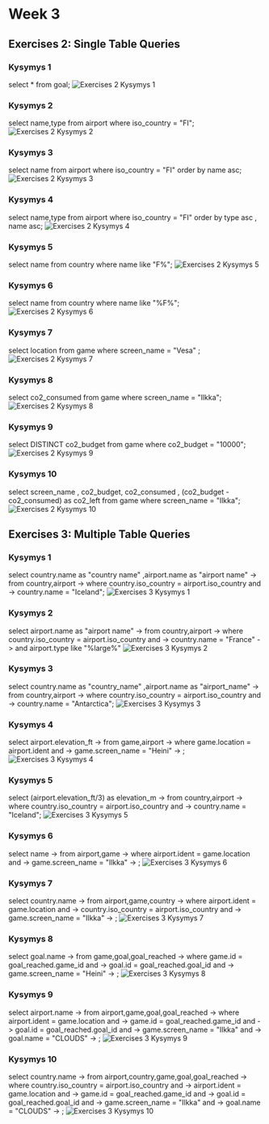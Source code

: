 # Week 3

## Exercises 2: Single Table Queries

### Kysymys 1
select * from goal;
![Exercises 2  Kysymys 1](https://github.com/user-attachments/assets/7a11caa7-b410-493a-9736-58006528ae8c)

### Kysymys 2
select name,type from airport where iso_country = "FI";
![Exercises 2  Kysymys 2](https://github.com/user-attachments/assets/6eb9ba4a-1dec-49fd-9bbd-29b97b4f044c)

### Kysymys 3
select name from airport where iso_country = "FI" order by name asc;
![Exercises 2  Kysymys 3](https://github.com/user-attachments/assets/cc50430e-e38e-441a-a1e2-5dbd589c05b2)

### Kysymys 4
select name,type from airport where iso_country = "FI" order by type asc , name asc;
![Exercises 2  Kysymys 4](https://github.com/user-attachments/assets/e9a0fd84-2089-43f9-b599-dbc49f9e4c3c)

### Kysymys 5
select name from country where name like  "F%";
![Exercises 2  Kysymys 5](https://github.com/user-attachments/assets/d872edd6-53f9-4539-8b62-93d875388e20)

### Kysymys 6
select name from country where name like  "%F%";
![Exercises 2  Kysymys 6](https://github.com/user-attachments/assets/546ac9dd-20fb-4302-842d-67d81e211946)

### Kysymys 7
select location from game where screen_name = "Vesa" ;
![Exercises 2  Kysymys 7](https://github.com/user-attachments/assets/afec06c3-1582-4ace-8d8f-c1d5b57bb617)

### Kysymys 8
select co2_consumed from game where screen_name = "Ilkka";
![Exercises 2  Kysymys 8](https://github.com/user-attachments/assets/6f058e9f-7db1-40d5-bf77-d152d3d33a38)

### Kysymys 9
select DISTINCT co2_budget from game where co2_budget = "10000";
![Exercises 2  Kysymys 9](https://github.com/user-attachments/assets/18be5fe1-de51-48e5-87d9-d6b3d73c2e9f)

### Kysymys 10
select screen_name , co2_budget, co2_consumed , (co2_budget - co2_consumed) as co2_left from game where screen_name = "Ilkka";
![Exercises 2  Kysymys 10](https://github.com/user-attachments/assets/bbf489e0-55b3-45b7-bbd3-6c4a00dabca5)

## Exercises 3: Multiple Table Queries

### Kysymys 1
select country.name as "country name" ,airport.name as "airport name"
    -> from country,airport
    ->  where country.iso_country = airport.iso_country and
->  country.name = "Iceland";
![Exercises 3  Kysymys 1](https://github.com/user-attachments/assets/54397bbd-a7ac-4d5b-b364-6226481f834f)

### Kysymys 2
select airport.name as "airport name"
    -> from country,airport
    ->  where country.iso_country = airport.iso_country and
    ->  country.name = "France"
    -> and airport.type like "%large%"
![Exercises 3  Kysymys 2](https://github.com/user-attachments/assets/29325d91-1e4e-4778-a8e5-6a3075d9e0e8)

### Kysymys 3
select country.name as "country_name" ,airport.name as "airport_name"
    -> from country,airport
    ->  where country.iso_country = airport.iso_country and
->  country.name = "Antarctica";
![Exercises 3  Kysymys 3](https://github.com/user-attachments/assets/53a9c7f5-2a3e-42d0-bfab-ccd4ba4c39f2)

### Kysymys 4
select airport.elevation_ft
    -> from game,airport
    -> where game.location = airport.ident and
    -> game.screen_name = "Heini"
    -> ;
![Exercises 3  Kysymys 4](https://github.com/user-attachments/assets/195feb0c-b4ba-4540-8c69-2fa0d9eef782)

### Kysymys 5
select (airport.elevation_ft/3) as elevation_m
    -> from country,airport
    ->  where country.iso_country = airport.iso_country and
->  country.name = "Iceland";
![Exercises 3  Kysymys 5](https://github.com/user-attachments/assets/e773f868-e9d7-4b10-961c-cef66b49889f)

### Kysymys 6
select name
    -> from airport,game
    -> where airport.ident =  game.location and
    -> game.screen_name = "Ilkka"
    -> ;
![Exercises 3  Kysymys 6](https://github.com/user-attachments/assets/d470f8a4-fb9d-4984-aa46-b5ccd182ec12)

### Kysymys 7
select country.name
    -> from airport,game,country
    ->  where airport.ident =  game.location and
    -> country.iso_country = airport.iso_country and
    ->  game.screen_name = "Ilkka"
    -> ;
![Exercises 3  Kysymys 7](https://github.com/user-attachments/assets/fb7e730a-e81f-48ba-b840-32ba22aea91f)

### Kysymys 8
select goal.name
    -> from game,goal,goal_reached
    ->  where game.id = goal_reached.game_id and
    -> goal.id = goal_reached.goal_id and
    -> game.screen_name = "Heini"
    -> ;
![Exercises 3  Kysymys 8](https://github.com/user-attachments/assets/aa209c83-5331-4b61-af85-0cf360ea733e)

### Kysymys 9
select airport.name
    ->  from airport,game,goal,goal_reached
    ->  where airport.ident = game.location and
    -> game.id = goal_reached.game_id and
    -> goal.id = goal_reached.goal_id and
    -> game.screen_name = "Ilkka" and
    -> goal.name = "CLOUDS"
    -> ;
![Exercises 3  Kysymys 9](https://github.com/user-attachments/assets/0c1c6b5f-f7aa-4f73-a68e-ad160a17eb59)

### Kysymys 10
select country.name
    -> from airport,country,game,goal,goal_reached
    ->  where country.iso_country = airport.iso_country and
    ->  airport.ident = game.location and
    -> game.id = goal_reached.game_id and
    -> goal.id = goal_reached.goal_id and
    -> game.screen_name = "Ilkka" and
    -> goal.name = "CLOUDS"
    -> ;
![Exercises 3  Kysymys 10](https://github.com/user-attachments/assets/11548a6a-3052-4277-b633-b38485accde8)
